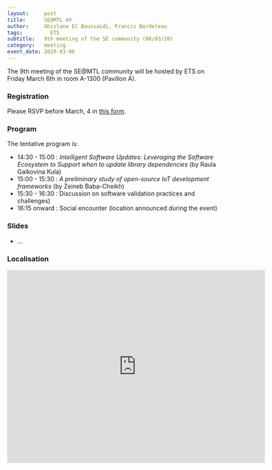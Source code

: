 ```yaml
---
layout:     post
title:      SE@MTL #9
author:     Ghizlane El Boussaidi, Francis Bordeleau
tags: 		  ETS
subtitle:  	9th meeting of the SE community (06/03/20)
category:   meeting
event_date: 2020-03-06
---
```


The 9th meeting of the SE@MTL community will be hosted by ETS on Friday March 6th in room A-1300 (Pavillon A).

### Registration

Please RSVP before March, 4 in [this form](https://docs.google.com/spreadsheets/d/1hLakyMlIAfdylK98dTvsoGSYHlXuSU13J9d6VUNGYM8/edit?usp=sharing).

### Program

The tentative program is:

  - 14:30 - 15:00 : _Intelligent Software Updates: Leveraging the Software Ecosystem to Support when to update library dependencies_ (by Raula Gaikovina Kula)
  - 15:00 - 15:30 : _A preliminary study of open-source IoT development frameworks_ (by Zeineb Baba-Cheikh)
  - 15:30 - 16:30 : Discussion on software validation practices and challenges)
  - 16:15 onward : Social encounter (location announced during the event)


### Slides

  - ...

### Localisation

<iframe src="https://www.google.com/maps/embed?pb=!1m14!1m8!1m3!1d3285.8463834613117!2d-73.56314153618086!3d45.494446809401644!3m2!1i1024!2i768!4f13.1!3m3!1m2!1s0x0%3A0xb732a719a45c45f6!2s%C3%89cole+de+technologie+sup%C3%A9rieure+%C3%89TS!5e0!3m2!1sen!2sca!4v1561655670281!5m2!1sen!2sca" width="600" height="450" frameborder="0" style="border:0" allowfullscreen></iframe>
